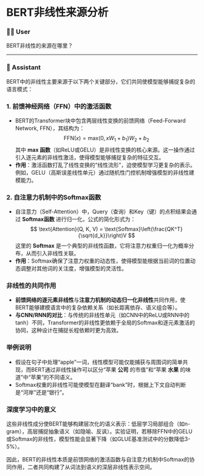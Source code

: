 # BERT非线性来源分析

### 🧑‍💻 User

BERT非线性的来源在哪里？

---

### 🤖 Assistant

BERT中的非线性主要来源于以下两个关键部分，它们共同使模型能够捕捉复杂的语言模式：

### 1. **前馈神经网络（FFN）中的激活函数**
   - BERT的Transformer块中包含两层线性变换的前馈网络（Feed-Forward Network, FFN），其结构为：  
     $$
     \text{FFN}(x) = \text{max}(0, xW_1 + b_1)W_2 + b_2
     $$
     其中 **$\text{max}$ 函数**（如ReLU或GELU）是非线性变换的核心来源。这一操作通过引入逐元素的非线性激活，使得模型能够捕捉复杂的特征交互。
   - **作用**：激活函数打乱了线性变换的“线性流形”，迫使模型学习更复杂的表示。例如，GELU（高斯误差线性单元）通过随机性门控机制增强模型的非线性建模能力。

### 2. **自注意力机制中的Softmax函数**
   - 自注意力（Self-Attention）中，Query（查询）和Key（键）的点积结果会通过 **Softmax函数** 进行归一化，公式的简化形式为：  
     $$
     \text{Attention}(Q, K, V) = \text{Softmax}\left(\frac{QK^T}{\sqrt{d_k}}\right)V
     $$
     这里的 **Softmax** 是一个典型的非线性函数，它将注意力权重归一化为概率分布，从而引入非线性关联。
   - **作用**：Softmax确保了注意力权重的动态性，使得模型能根据当前词的位置动态调整对其他词的关注度，增强模型的灵活性。

### 非线性的共同作用
- **前馈网络的逐元素非线性**与**注意力机制的动态归一化非线性**共同作用，使BERT能够建模语言中的复杂依赖关系（如长距离依存、语义组合等）。
- **与CNN/RNN的对比**：与传统的非线性单元（如CNN中的ReLU或RNN中的tanh）不同，Transformer的非线性更依赖于全局的Softmax和逐元素激活的协同，这种设计在捕捉长程依赖时更为高效。

### 举例说明
- 假设在句子中处理“apple”一词，线性模型可能仅能捕获与周围词的简单共现，而BERT通过非线性操作可以区分“苹果 **公司** 的市值”和“苹果 **水果** 的味道”中“苹果”的不同语义。
- Softmax权重的非线性可能使模型在翻译“bank”时，根据上下文自动判断是“河岸”还是“银行”。

### 深度学习中的意义
这些非线性成分使BERT能够构建层次化的语义表示：低层学习局部组合（如n-gram），高层捕捉抽象语义（如隐喻、反讽）。实验证明，若移除FFN中的GELU或Softmax的非线性，模型性能会显著下降（如GLUE基准测试中的分数降低3-5%）。

因此，BERT的非线性本质是前馈网络的激活函数与自注意力机制中Softmax的协同作用，二者共同构建了从词法到语义的深层非线性表示空间。